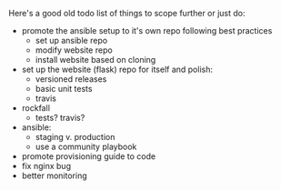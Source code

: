 Here's a good old todo list of things to scope further or just do:
  - promote the ansible setup to it's own repo following best practices
    - set up ansible repo
    - modify website repo
    - install website based on cloning
  - set up the website (flask) repo for itself and polish:
    - versioned releases
    - basic unit tests
    - travis
  - rockfall
    - tests? travis?
  - ansible:
    - staging v. production
    - use a community playbook
  - promote provisioning guide to code
  - fix nginx bug
  - better monitoring
